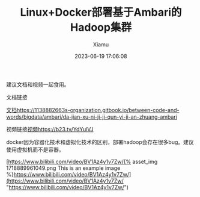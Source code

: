 ﻿---
layout: post
title: Linux+Docker部署基于Ambari的Hadoop集群
date: 2023-06-19 17:06:08
author: 'Xiamu'
cover: /2023/06/19/2023-H1/2023-06-19-17-06-08/1718889961049.png
thumbnail: /2023/06/19/2023-H1/2023-06-19-17-06-08/1718889961049.png
tags:
- hadoop
- ambari
- 大数据
- docker
- linux
categories:
-
  - SpringBoot3
  - Docker
- 大数据

---
建议文档和视频一起食用。

文档链接

[文档https://1138882663s-organization.gitbook.io/between-code-and-words/bigdata/ambari/da-jian-xu-ni-ji-ji-qun-yi-ji-an-zhuang-ambari](https://1138882663s-organization.gitbook.io/between-code-and-words/bigdata/ambari/da-jian-xu-ni-ji-ji-qun-yi-ji-an-zhuang-ambari "文档")

视频链接[视频https://b23.tv/YdYulVJ](https://b23.tv/YdYulVJ "视频")

docker因为容器化技术和虚拟化技术的区别，部署hadoop会存在很多bug。建议使用虚拟机而不是容器。

[https://www.bilibili.com/video/BV1Az4y1v7Zw/{% asset_img 1718889961049.png This is an example image %}https://www.bilibili.com/video/BV1Az4y1v7Zw/](https://www.bilibili.com/video/BV1Az4y1v7Zw/ "https://www.bilibili.com/video/BV1Az4y1v7Zw/")

